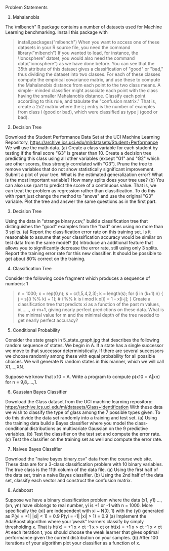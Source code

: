 Problem Statements
1. Mahalanobis

The \mlbench" R package contains a number of datasets used for Machine Learning benchmarking. Install
this package with
> install.packages("mlbench")
When you want to access one of these datasets in your R source file, you need the command
> library("mlbench")
If you wanted to load, for instance, the \Ionosphere" datset, you would also need the command
> data("ionosphere")
as we have done before. You can see that the 35th attribute of this dataset gives a classification of "good" or
"bad," thus dividing the dataset into two classes. For each of these classes compute the empirical covariance
matrix, and use these to compute the Mahalanobis distance from each point to the two class means. A simple-
minded classifier might associate each point with the class having the smaller Mahalanobis distance. Classify
each point according to this rule, and tabulate the "confusion matrix." That is, create a 2x2 matrix where the
i; j entry is the number of examples from class i (good or bad), which were classified as type j (good or bad).

2. Decision Tree

Download the Student Performance Data Set at the UCI Machine Learning Repository,
https://archive.ics.uci.edu/ml/datasets/Student+Performance
We will use the math data.
(a) Create a class variable for each student by testing if the final score "G3" is greater than 10. Create a
decision tree predicting this class using all other variables (except "G1" and "G2" which are other scores,
thus strongly correlated with "G3"). Prune the tree to remove variables that do not show statistically
significant improvement. Submit a plot of your tree. What is the estimated generalization error? What
is the most important variable? How many splits does your tree use?
(b) You can also use rpart to predict the score of a continuous value. That is, we can treat the problem as
regression rather than classification. To do this with rpart just change the method to "anova" and use the
original "G3" variable. Plot the tree and answer the same questions as in the first part.

3. Decision Tree

Using the data in "strange binary.csv," build a classification tree that distinguishes the "good" examples from
the "bad" ones using no more than 3 splits.
(a) Report the classification error rate on this training set. Is it reasonable to assume that your classification
accuracy would be similar on test data from the same model?
(b) Introduce an additional feature that allows you to significantly decrease the error rate, still using only 3
splits. Report the training error rate for this new classifier. It should be possible to get about 80% correct
on the training.


4. Classification Tree

Consider the following code fragment which produces a sequence of numbers:
1
> n = 1000;
> x = rep(0,n);
> s = c(1,5,4,2,3);
> k = length(s);
> for (i in (k+1):n) {
> j = s[(i %% k) + 1]; # i %% k is i mod k
> x[i] = 1 - x[i-j];
> }
Create a classification tree that predicts xi as a function of the past m values, xi,....., xi-m+1, giving nearly
perfect predictions on these data. What is the minimal value for m and the minimal depth of the tree needed
to get nearly perfect accuracy?

5. Conditional Probability

Consider the state graph in 5_state_graph.jpg that describes the following random sequence of states. We begin in A. If
a state has a single successor we move to that successor deterministically. If there are several successors we
choose randomly among these with equal probability for all possible choices. We will generate N random states
in this manner, which we will call X1,...,XN.

Suppose we know that x10 = A. Write a program to compute p(x10 = A|xn) for n = 9,8,....,1.

6. Gaussian Bayes Classifier

Download the Glass dataset from the UCI machine learning repository:
https://archive.ics.uci.edu/ml/datasets/Glass+Identification
With these data we wish to classify the type of glass among the 7 possible types given. To do this divide the
data set randomly into a training and test set.
(a) Using the training data build a Bayes classifier where you model the class-conditional distributions as
multivariate Gaussian on the 9 predictive variables.
(b) Test the classifier on the test set and compute the error rate.
(c) Test the classifier on the training set as well and compute the error rate.

7. Naivee Bayes Classifier

Download the "naive bayes binary.csv" data from the course web site. These data are for a 3-class classification
problem with 10 binary variables. The true class is the 11th column of the data file.
(a) Using the first half of the data set, train a naive Bayes classifier.
(b) Using the 2nd half of the data set, classify each vector and construct the confusion matrix.

8. Adaboost

Suppose we have a binary classification problem where the data (x1, y1) ..., (xn, yn) have xiblongs to real number, yi is +1 or -1
with n = 1000. More specifically the {xi} are independent with xi ~ N(0, 1) with the {yi} generated as
P(yi = +1| |xi| < 1) = 0.9
P(yi = -1| |xi| > 1) = 0.9
(a) Implement the AdaBoost algorithm where your \weak" learners classify by simply thresholding x. That
is
ht(x) = +1 x < ct
	    -1 x > ct
or
ht(x) = +1 x > ct
		-1 x < ct
At each iteration t, you should choose the weak learner that gives optimal performance given the current
distribution on your samples.
(b) After 100 iterations of your algorithm plot your classifier as a function of x.